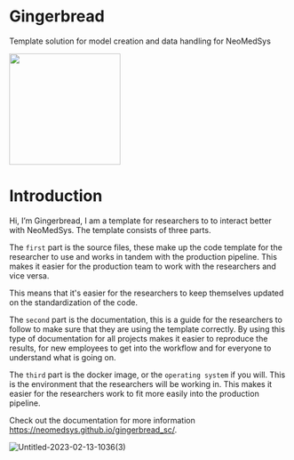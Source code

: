 # Gingerbread

Template solution for model creation and data handling for NeoMedSys

<img src="https://user-images.githubusercontent.com/24882057/219079587-09915436-2be1-49bd-bfe1-eea664c01ea5.png" width="200" height="200" />



# Introduction
Hi, I’m Gingerbread, I am a template for researchers to to interact better with NeoMedSys. The template consists of three parts. 

The ``first`` part is the source files, these make up the code template for the researcher to use and works in tandem with the production pipeline. This makes it easier for the production team to work with the researchers and vice versa. 

This means that it's easier for the researchers to keep themselves updated on the standardization of the code.

The ``second`` part is the documentation, this is a guide for the researchers to follow to make sure that they are using the template correctly. By using this type of documentation for all projects makes it easier to reproduce the results, for new employees to get into the workflow and for everyone to understand what is going on.

The ``third`` part is the docker image, or the ``operating system`` if you will. This is the environment that the researchers will be working in. This makes it easier for the researchers work to fit more easily into the production pipeline.



Check out the documentation for more information https://neomedsys.github.io/gingerbread_sc/.


![Untitled-2023-02-13-1036(3)](https://user-images.githubusercontent.com/24882057/223761751-fb30e360-9fb8-4340-bd69-d557b68601f3.png)
